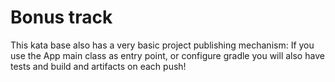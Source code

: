 # Bonus track

This kata base also has a very basic project publishing
mechanism: If you use the App main class as entry point,
or configure gradle you will also have tests and build
and artifacts on each push! 